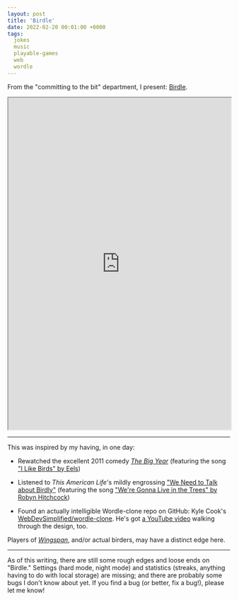 ```yaml
---
layout: post
title: 'Birdle'
date: 2022-02-20 00:01:00 +0000
tags:
  jokes
  music
  playable-games
  web
  wordle
---
```


From the "committing to the bit" department, I present: [Birdle](https://quuxplusone.github.io/wordle-clone/birdle/).

<iframe src="https://quuxplusone.github.io/wordle-clone/birdle/index.html" width="100%" height="750px" onload="this.height = this.contentWindow.document.body.scrollHeight + 'px';">
[Click here to play!](https://quuxplusone.github.io/wordle-clone/birdle/)
</iframe>

----

This was inspired by my having, in one day:

- Rewatched the excellent 2011 comedy [_The Big Year_](https://en.wikipedia.org/wiki/The_Big_Year)
    (featuring the song ["I Like Birds" by Eels](https://youtu.be/HJnbmUnNNYo))

- Listened to _This American Life_'s mildly engrossing
  ["We Need to Talk about Birdly"](https://www.thisamericanlife.org/754/spark-bird/act-three-11)
  (featuring the song ["We're Gonna Live in the Trees" by Robyn Hitchcock](https://youtu.be/T50jTTytPbg))

- Found an actually intelligible Wordle-clone repo on GitHub: Kyle Cook's
  [WebDevSimplified/wordle-clone](https://github.com/WebDevSimplified/wordle-clone).
  He's got [a YouTube video](https://youtu.be/Wak7iN4JZzU?ab_channel=WebDevSimplified) walking
  through the design, too.

Players of _[Wingspan](https://boardgamegeek.com/boardgame/266192/wingspan)_, and/or actual birders,
may have a distinct edge here.

----

As of this writing, there are still some rough edges and loose ends on "Birdle."
Settings (hard mode, night mode) and statistics (streaks, anything having to do with local storage)
are missing; and there are probably some bugs I don't know about yet.
If you find a bug (or better, fix a bug!), please let me know!
